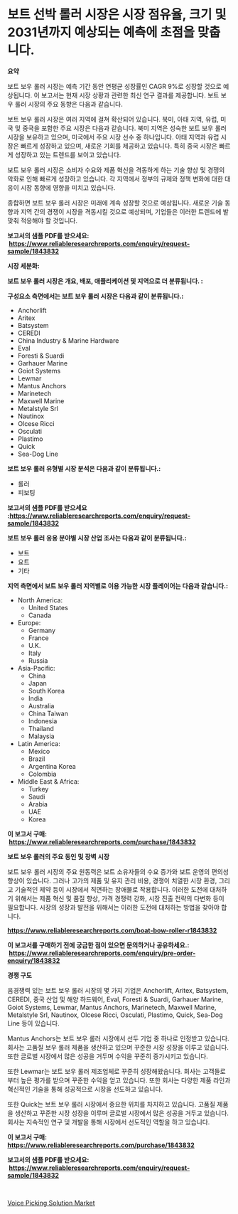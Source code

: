 <p><h1>보트 선박 롤러 시장은 시장 점유율, 크기 및 2031년까지 예상되는 예측에 초점을 맞춥니다.</h1></p><p><strong>요약</strong></p>
<p><p>보트 보우 롤러 시장는 예측 기간 동안 연평균 성장률인 CAGR 9%로 성장할 것으로 예상됩니다. 이 보고서는 현재 시장 상황과 관련한 최신 연구 결과를 제공합니다. 보트 보우 롤러 시장의 주요 동향은 다음과 같습니다.</p><p>보트 보우 롤러 시장은 여러 지역에 걸쳐 확산되어 있습니다. 북미, 아태 지역, 유럽, 미국 및 중국을 포함한 주요 시장은 다음과 같습니다. 북미 지역은 성숙한 보트 보우 롤러 시장을 보유하고 있으며, 미국에서 주요 시장 선수 중 하나입니다. 아태 지역과 유럽 시장은 빠르게 성장하고 있으며, 새로운 기회를 제공하고 있습니다. 특히 중국 시장은 빠르게 성장하고 있는 트렌드를 보이고 있습니다.</p><p>보트 보우 롤러 시장은 소비자 수요와 제품 혁신을 격동하게 하는 기술 향상 및 경쟁의 악화로 인해 빠르게 성장하고 있습니다. 각 지역에서 정부의 규제와 정책 변화에 대한 대응이 시장 동향에 영향을 미치고 있습니다.</p><p>종합하면 보트 보우 롤러 시장은 미래에 계속 성장할 것으로 예상됩니다. 새로운 기술 동향과 지역 간의 경쟁이 시장을 격동시킬 것으로 예상되며, 기업들은 이러한 트렌드에 발 맞춰 적응해야 할 것입니다.</p></p>
<p><strong>보고서의 샘플 PDF를 받으세요: &nbsp;<a href="https://www.reliableresearchreports.com/enquiry/request-sample/1843832">https://www.reliableresearchreports.com/enquiry/request-sample/1843832</a></strong></p>
<p><strong>시장 세분화:</strong></p>
<p><strong> 보트 보우 롤러 시장은 개요, 배포, 애플리케이션 및 지역으로 더 분류됩니다. :</strong></p>
<p><strong>구성요소 측면에서는 보트 보우 롤러 시장은 다음과 같이 분류됩니다.:</strong></p>
<p><ul><li>Anchorlift</li><li>Aritex</li><li>Batsystem</li><li>CEREDI</li><li>China Industry & Marine Hardware</li><li>Eval</li><li>Foresti & Suardi</li><li>Garhauer Marine</li><li>Goiot Systems</li><li>Lewmar</li><li>Mantus Anchors</li><li>Marinetech</li><li>Maxwell Marine</li><li>Metalstyle Srl</li><li>Nautinox</li><li>Olcese Ricci</li><li>Osculati</li><li>Plastimo</li><li>Quick</li><li>Sea-Dog Line</li></ul></p>
<p><strong> 보트 보우 롤러 유형별 시장 분석은 다음과 같이 분류됩니다.:</strong></p>
<p><ul><li>롤러</li><li>피보팅</li></ul></p>
<p><strong>보고서의 샘플 PDF를 받으세요 :<a href="https://www.reliableresearchreports.com/enquiry/request-sample/1843832">https://www.reliableresearchreports.com/enquiry/request-sample/1843832</a></strong></p>
<p><strong> 보트 보우 롤러 응용 분야별 시장 산업 조사는 다음과 같이 분류됩니다.:</strong></p>
<p><ul><li>보트</li><li>요트</li><li>기타</li></ul></p>
<p><strong>지역 측면에서 보트 보우 롤러 지역별로 이용 가능한 시장 플레이어는 다음과 같습니다.:</strong></p>
<p><ul>
    <li>
        North America:
        <ul>
            <li>United States</li>
            <li>Canada</li>
        </ul>
    </li>
    <li>
        Europe:
        <ul>
            <li>Germany</li>
            <li>France</li>
            <li>U.K.</li>
            <li>Italy</li>
            <li>Russia</li>
        </ul>
    </li>
    <li>
        Asia-Pacific:
        <ul>
            <li>China</li>
            <li>Japan</li>
            <li>South Korea</li>
            <li>India</li>
            <li>Australia</li>
            <li>China Taiwan</li>
            <li>Indonesia</li>
            <li>Thailand</li>
            <li>Malaysia</li>
        </ul>
    </li>
    <li>
        Latin America:
        <ul>
            <li>Mexico</li>
            <li>Brazil</li>
            <li>Argentina Korea</li>
            <li>Colombia</li>
        </ul>
    </li>
    <li>
        Middle East & Africa:
        <ul>
            <li>Turkey</li>
            <li>Saudi</li>
            <li>Arabia</li>
            <li>UAE</li>
            <li>Korea</li>
        </ul>
    </li>
    </ul></p>
<p><strong>이 보고서 구매: &nbsp;<a href="https://www.reliableresearchreports.com/purchase/1843832">https://www.reliableresearchreports.com/purchase/1843832</a></strong></p>
<p><strong>보트 보우 롤러의 주요 동인 및 장벽 시장</strong></p>
<p><p>보트 보우 롤러 시장의 주요 원동력은 보트 소유자들의 수요 증가와 보트 운영의 편의성 향상이 있습니다. 그러나 고가의 제품 및 유지 관리 비용, 경쟁이 치열한 시장 환경, 그리고 기술적인 제약 등이 시장에서 직면하는 장애물로 작용합니다. 이러한 도전에 대처하기 위해서는 제품 혁신 및 품질 향상, 가격 경쟁력 강화, 시장 진출 전략의 다변화 등이 필요합니다. 시장의 성장과 발전을 위해서는 이러한 도전에 대처하는 방법을 찾아야 합니다.</p></p>
<p><strong><a href="https://www.reliableresearchreports.com/boat-bow-roller-r1843832">https://www.reliableresearchreports.com/boat-bow-roller-r1843832</a></strong></p>
<p><strong>이 보고서를 구매하기 전에 궁금한 점이 있으면 문의하거나 공유하세요.: &nbsp;<a href="https://www.reliableresearchreports.com/enquiry/pre-order-enquiry/1843832">https://www.reliableresearchreports.com/enquiry/pre-order-enquiry/1843832</a></strong></p>
<p><strong>경쟁 구도</strong></p>
<p><p>음경쟁력 있는 보트 보우 롤러 시장의 몇 가지 기업은 Anchorlift, Aritex, Batsystem, CEREDI, 중국 산업 및 해양 하드웨어, Eval, Foresti & Suardi, Garhauer Marine, Goiot Systems, Lewmar, Mantus Anchors, Marinetech, Maxwell Marine, Metalstyle Srl, Nautinox, Olcese Ricci, Osculati, Plastimo, Quick, Sea-Dog Line 등이 있습니다.</p><p>Mantus Anchors는 보트 보우 롤러 시장에서 선두 기업 중 하나로 인정받고 있습니다. 회사는 고품질 보우 롤러 제품을 생산하고 있으며 꾸준한 시장 성장을 이루고 있습니다. 또한 글로벌 시장에서 많은 성공을 거두며 수익을 꾸준히 증가시키고 있습니다.</p><p>또한 Lewmar는 보트 보우 롤러 제조업체로 꾸준히 성장해왔습니다. 회사는 고객들로부터 높은 평가를 받으며 꾸준한 수익을 얻고 있습니다. 또한 회사는 다양한 제품 라인과 혁신적인 기술을 통해 성공적으로 시장을 선도하고 있습니다.</p><p>또한 Quick는 보트 보우 롤러 시장에서 중요한 위치를 차지하고 있습니다. 고품질 제품을 생산하고 꾸준한 시장 성장을 이루며 글로벌 시장에서 많은 성공을 거두고 있습니다. 회사는 지속적인 연구 및 개발을 통해 시장에서 선도적인 역할을 하고 있습니다.</p></p>
<p><strong>이 보고서 구매: &nbsp; <a href="https://www.reliableresearchreports.com/purchase/1843832">https://www.reliableresearchreports.com/purchase/1843832</a></strong></p>
<p><strong>보고서의 샘플 PDF를 받으세요: &nbsp;<a href="https://www.reliableresearchreports.com/enquiry/request-sample/1843832">https://www.reliableresearchreports.com/enquiry/request-sample/1843832</a></strong><strong></strong></p>
<p>&nbsp;</p>
<p><p><a href="https://github.com/BryceTownsendr/Market-Research-Report-List-4/blob/main/voice-picking-solution-market.md">Voice Picking Solution Market</a></p></p>
